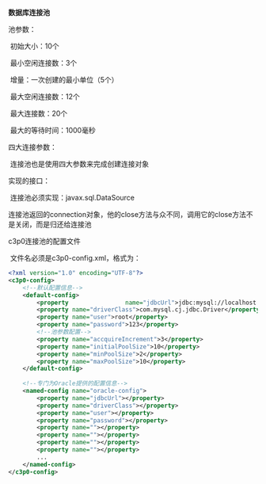**数据库连接池**

池参数：

​	初始大小：10个

​	最小空闲连接数：3个

​	增量：一次创建的最小单位（5个）

​	最大空闲连接数：12个

​	最大连接数：20个

​	最大的等待时间：1000毫秒

四大连接参数：

​	连接池也是使用四大参数来完成创建连接对象

实现的接口：

​	连接池必须实现：javax.sql.DataSource

连接池返回的connection对象，他的close方法与众不同，调用它的close方法不是关闭，而是归还给连接池

c3p0连接池的配置文件

​		文件名必须是c3p0-config.xml，格式为：

```xml
<?xml version="1.0" encoding="UTF-8"?>
<c3p0-config>
	<!--默认配置信息-->
    <default-config>
        <property 				 name="jdbcUrl">jdbc:mysql://localhost:3306/my3</property>
        <property name="driverClass">com.mysql.cj.jdbc.Driver</property>
        <property name="user">root</property>
        <property name="password">123</property>
        <!--池参数配置-->
        <property name="accquireIncrement">3</property>
        <property name="initialPoolSize">10</property>
        <property name="minPoolSize">2</property>
        <property name="maxPoolSize">10</property>
    </default-config>
    
    <!--专门为Oracle提供的配置信息-->
    <named-config name="oracle-config">
    	<property name="jdbcUrl"></property>
    	<property name="driverClass"></property>
    	<property name="user"></property>
    	<property name="password"></property>
    	<property name=""></property>
    	<property name=""></property>
    	<property name=""></property>
    	<property name=""></property>
        ...
    </named-config>
</c3p0-config>
```

